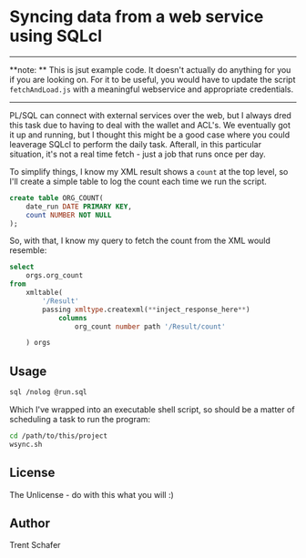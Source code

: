 # Syncing data from a web service using SQLcl

---
**note: ** This is jsut example code. It doesn't actually do anything for you if you are looking on. For it to be useful, you would have to update the script `fetchAndLoad.js` with a meaningful webservice and appropriate credentials.

---

PL/SQL can connect with external services over the web, but I always dred this task due to having to deal with the wallet and ACL's. We eventually got it up and running, but I thought this might be a good case where you could leaverage SQLcl to perform the daily task. Afterall, in this particular situation, it's not a real time fetch - just a job that runs once per day.

To simplify things, I know my XML result shows a `count` at the top level, so I'll create a simple table to log the count each time we run the script.

```sql
create table ORG_COUNT(
    date_run DATE PRIMARY KEY,
    count NUMBER NOT NULL
);
```

So, with that, I know my query to fetch the count from the XML would resemble:

```sql
select
    orgs.org_count
from
    xmltable(
        '/Result'
        passing xmltype.createxml(**inject_response_here**)
            columns
                org_count number path '/Result/count'

    ) orgs
```


## Usage

```bash
sql /nolog @run.sql
```

Which I've wrapped into an executable shell script, so should be a matter of scheduling a task to run the program:

```bash
cd /path/to/this/project
wsync.sh
```

## License

The Unlicense - do with this what you will :)

## Author

Trent Schafer
